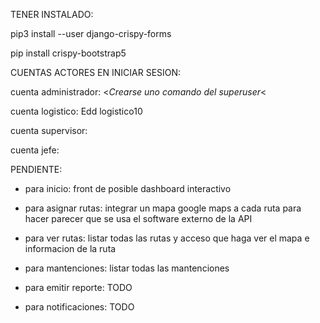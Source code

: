 TENER INSTALADO:

pip3 install --user django-crispy-forms

pip install crispy-bootstrap5

CUENTAS ACTORES EN INICIAR SESION:

cuenta administrador: <*Crearse uno comando del superuser*<

cuenta logistico: Edd logistico10

cuenta supervisor:

cuenta jefe:

PENDIENTE:

- para inicio: front de posible dashboard interactivo

- para asignar rutas: integrar un mapa google maps a cada ruta para hacer parecer que se usa el software externo de la API

- para ver rutas: listar todas las rutas y acceso que haga ver el mapa e informacion de la ruta

- para mantenciones: listar todas las mantenciones

- para emitir reporte: TODO

- para notificaciones: TODO